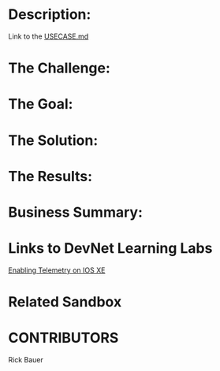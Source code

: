 # Description:


Link to the [USECASE.md](https://github.com/rickbauer9482/IOS-XE-Sustainability-Dashboard/blob/main/USECASE.md)

# The Challenge:


# The Goal:


# The Solution:


# The Results:


# Business Summary:


# Links to DevNet Learning Labs
[Enabling Telemetry on IOS XE](https://developer.cisco.com/learning/labs/enabling_telemetry_on_iosxe/enabling-telemetry-on-ios-xe/)

# Related Sandbox


# CONTRIBUTORS

Rick Bauer
